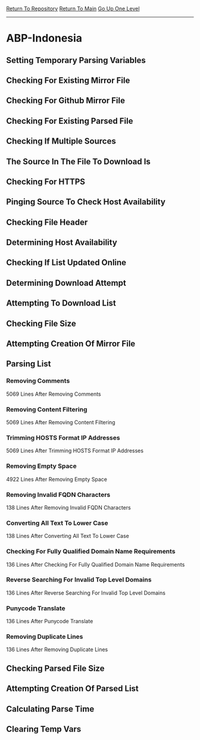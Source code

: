 [Return To Repository](https://github.com/deathbybandaid/piholeparser/)
[Return To Main](https://github.com/deathbybandaid/piholeparser/blob/master/RecentRunLogs/Mainlog.md)
[Go Up One Level](https://github.com/deathbybandaid/piholeparser/blob/master/RecentRunLogs/TopLevelScripts/30-Processing-External-Blacklists.md)
____________________________________
# ABP-Indonesia
## Setting Temporary Parsing Variables
## Checking For Existing Mirror File
## Checking For Github Mirror File
## Checking For Existing Parsed File
## Checking If Multiple Sources
## The Source In The File To Download Is
## Checking For HTTPS
## Pinging Source To Check Host Availability
## Checking File Header
## Determining Host Availability
## Checking If List Updated Online
## Determining Download Attempt
## Attempting To Download List
## Checking File Size
## Attempting Creation Of Mirror File
## Parsing List
### Removing Comments
5069 Lines After Removing Comments
### Removing Content Filtering
5069 Lines After Removing Content Filtering
### Trimming HOSTS Format IP Addresses
5069 Lines After Trimming HOSTS Format IP Addresses
### Removing Empty Space
4922 Lines After Removing Empty Space
### Removing Invalid FQDN Characters
138 Lines After Removing Invalid FQDN Characters
### Converting All Text To Lower Case
138 Lines After Converting All Text To Lower Case
### Checking For Fully Qualified Domain Name Requirements
136 Lines After Checking For Fully Qualified Domain Name Requirements
### Reverse Searching For Invalid Top Level Domains
136 Lines After Reverse Searching For Invalid Top Level Domains
### Punycode Translate
136 Lines After Punycode Translate
### Removing Duplicate Lines
136 Lines After Removing Duplicate Lines
## Checking Parsed File Size
## Attempting Creation Of Parsed List
## Calculating Parse Time
## Clearing Temp Vars
